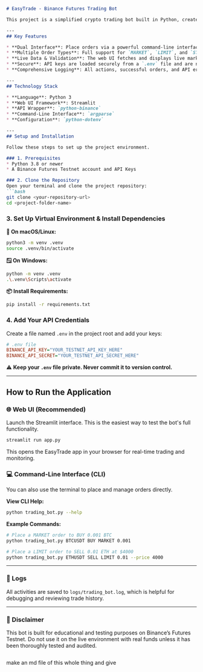 
````markdown
# EasyTrade - Binance Futures Trading Bot

This project is a simplified crypto trading bot built in Python, created as a technical assessment for the Junior Python Developer role. The application provides two distinct interfaces: a robust command-line tool and an interactive, user-friendly web application built with Streamlit.

---
## Key Features

* **Dual Interface**: Place orders via a powerful command-line interface (CLI) or an intuitive web UI.
* **Multiple Order Types**: Full support for `MARKET`, `LIMIT`, and `STOP-LIMIT` orders.
* **Live Data & Validation**: The web UI fetches and displays live market prices from the Binance API and provides real-time validation to prevent common user errors.
* **Secure**: API keys are loaded securely from a `.env` file and are never exposed in the source code.
* **Comprehensive Logging**: All actions, successful orders, and API errors are logged to `logs/trading_bot.log` for easy debugging and monitoring.

---
## Technology Stack

* **Language**: Python 3
* **Web UI Framework**: Streamlit
* **API Wrapper**: `python-binance`
* **Command-Line Interface**: `argparse`
* **Configuration**: `python-dotenv`

---
## Setup and Installation

Follow these steps to set up the project environment.

### 1. Prerequisites
* Python 3.8 or newer
* A Binance Futures Testnet account and API Keys

### 2. Clone the Repository
Open your terminal and clone the project repository:
```bash
git clone <your-repository-url>
cd <project-folder-name>
````

### 3\. Set Up Virtual Environment & Install Dependencies

**🐧 On macOS/Linux:**

```bash
python3 -m venv .venv
source .venv/bin/activate
```

**🪟 On Windows:**

```bash
python -m venv .venv
.\.venv\Scripts\activate
```

**📦 Install Requirements:**

```bash
pip install -r requirements.txt
```

### 4\. Add Your API Credentials

Create a file named `.env` in the project root and add your keys:

```ini
# .env file
BINANCE_API_KEY="YOUR_TESTNET_API_KEY_HERE"
BINANCE_API_SECRET="YOUR_TESTNET_API_SECRET_HERE"
```

⚠️ **Keep your `.env` file private. Never commit it to version control.**

-----

## How to Run the Application

### 🌐 Web UI (Recommended)

Launch the Streamlit interface. This is the easiest way to test the bot's full functionality.

```bash
streamlit run app.py
```

This opens the EasyTrade app in your browser for real-time trading and monitoring.

### 💻 Command-Line Interface (CLI)

You can also use the terminal to place and manage orders directly.

**View CLI Help:**

```bash
python trading_bot.py --help
```

**Example Commands:**

```bash
# Place a MARKET order to BUY 0.001 BTC
python trading_bot.py BTCUSDT BUY MARKET 0.001

# Place a LIMIT order to SELL 0.01 ETH at $4000
python trading_bot.py ETHUSDT SELL LIMIT 0.01 --price 4000
```

-----

### 📂 Logs

All activities are saved to `logs/trading_bot.log`, which is helpful for debugging and reviewing trade history.

-----

### 📌 Disclaimer

This bot is built for educational and testing purposes on Binance’s Futures Testnet. Do not use it on the live environment with real funds unless it has been thoroughly tested and audited.

```
```

make an md file of this whole thing and give 
